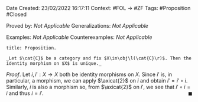 <br />
<br />

Date Created: 23/02/2022 16:17:11
Context: #FOL $\to$ #ZF
Tags: #Proposition #Closed 

Proved by: _Not Applicable_
Generalizations: _Not Applicable_

Examples: _Not Applicable_
Counterexamples: _Not Applicable_

``` ad-Proposition
title: Proposition.

_Let $\cat{C}$ be a category and fix $X\in\obj\l(\cat{C}\r)$. Then the identity morphism on $X$ is unique._

```

_Proof_. Let $i,i':X\to X$ both be identity morphisms on $X$. Since $i'$ is, in particular, a morphism, we can apply $\axicat{2}$ on $i$ and obtain $i'=i'\circ i$. Similarly, $i$ is also a morphism so, from $\axicat{2}$ on $i'$, we see that $i'\circ i=i$ and thus $i=i'$.<span style="float:right;">$\blacksquare$</span>
